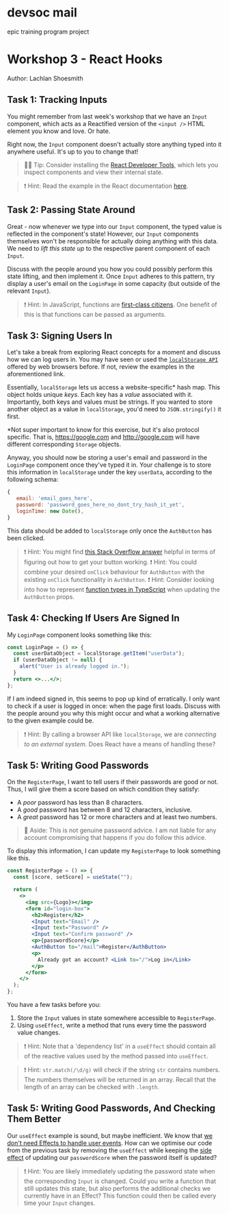 # devsoc mail

epic training program project

# Workshop 3 - React Hooks

Author: Lachlan Shoesmith

## Task 1: Tracking Inputs

You might remember from last week's workshop that we have an `Input` component, which acts as a Reactified version of the `<input />` HTML element you know and love. Or hate.

Right now, the `Input` component doesn't actually store anything typed into it anywhere useful. It's up to you to change that!

> 💁‍♀️ Tip: Consider installing the [React Developer Tools](https://react.dev/learn/react-developer-tools), which lets you inspect components and view their internal state.

> ❗️ Hint: Read the example in the React documentation [here](https://react.dev/reference/react-dom/components/input#controlling-an-input-with-a-state-variable).

## Task 2: Passing State Around

Great - now whenever we type into our `Input` component, the typed value is reflected in the component's state! However, our `Input` components themselves won't be responsible for actually doing anything with this data. We need to _lift this state up_ to the respective parent component of each `Input`.

Discuss with the people around you how you could possibly perform this state lifting, and then implement it. Once `Input` adheres to this pattern, try display a user's email on the `LoginPage` in some capacity (but outside of the relevant `Input`).

> ❗️ Hint: In JavaScript, functions are [first-class citizens](https://en.wikipedia.org/wiki/First-class_citizen). One benefit of this is that functions can be passed as arguments.

## Task 3: Signing Users In

Let's take a break from exploring React concepts for a moment and discuss how we can log users in. You may have seen or used the [`localStorage API`](https://developer.mozilla.org/en-US/docs/Web/API/Window/localStorage#examples) offered by web browsers before. If not, review the examples in the aforementioned link.

Essentially, `localStorage` lets us access a website-specific\* hash map. This object holds unique _keys_. Each key has a _value_ associated with it. Importantly, both keys and values must be strings. If you wanted to store another object as a value in `localStorage`, you'd need to `JSON.stringify()` it first.

\*Not super important to know for this exercise, but it's also protocol specific. That is, https://google.com and http://google.com will have different corresponding `Storage` objects.

Anyway, you should now be storing a user's email and password in the `LoginPage` component once they've typed it in. Your challenge is to store this information in `localStorage` under the key `userData`, according to the following schema:

```js
{
   email: 'email_goes_here',
   password: 'password_goes_here_no_dont_try_hash_it_yet',
   loginTime: new Date(),
}
```

This data should be added to `localStorage` only once the `AuthButton` has been clicked.

> ❗️ Hint: You might find [this Stack Overflow answer](https://stackoverflow.com/a/65541747/3991859) helpful in terms of figuring out how to get your button working.
> ❗️ Hint: You could combine your desired `onClick` behaviour for `AuthButton` with the existing `onClick` functionality in `AuthButton`.
> ❗️ Hint: Consider looking into how to represent [function types in TypeScript](https://www.typescriptlang.org/docs/handbook/2/functions.html#function-type-expressions) when updating the `AuthButton` props.

## Task 4: Checking If Users Are Signed In

My `LoginPage` component looks something like this:

```jsx
const LoginPage = () => {
  const userDataObject = localStorage.getItem("userData");
  if (userDataObject != null) {
    alert("User is already logged in.");
  }
  return <>...</>;
};
```

If I am indeed signed in, this seems to pop up kind of erratically. I only want to check if a user is logged in once: when the page first loads. Discuss with the people around you why this might occur and what a working alternative to the given example could be.

> ❗️ Hint: By calling a browser API like `localStorage`, we are _connecting to an external system_. Does React have a means of handling these?

## Task 5: Writing Good Passwords

On the `RegisterPage`, I want to tell users if their passwords are good or not. Thus, I will give them a score based on which condition they satisfy:

- A _poor_ password has less than 8 characters.
- A _good_ password has between 8 and 12 characters, inclusive.
- A _great_ password has 12 or more characters and at least two numbers.

> 🤭 Aside: This is not genuine password advice. I am not liable for any account compromising that happens if you do follow this advice.

To display this information, I can update my `RegisterPage` to look something like this.

```jsx
const RegisterPage = () => {
  const [score, setScore] = useState("");

  return (
    <>
      <img src={Logo}></img>
      <form id="login-box">
        <h2>Register</h2>
        <Input text="Email" />
        <Input text="Password" />
        <Input text="Confirm password" />
        <p>{passwordScore}</p>
        <AuthButton to="/mail">Register</AuthButton>
        <p>
          Already got an account? <Link to="/">Log in</Link>
        </p>
      </form>
    </>
  );
};
```

You have a few tasks before you:

1. Store the `Input` values in state somewhere accessible to `RegisterPage`.
2. Using `useEffect`, write a method that runs every time the password value changes.

> ❗️ Hint: Note that a 'dependency list' in a `useEffect` should contain all of the reactive values used by the method passed into `useEffect`.

> ❗️ Hint: `str.match(/\d/g)` will check if the string `str` contains numbers. The numbers themselves will be returned in an array. Recall that the length of an array can be checked with `.length`.

## Task 5: Writing Good Passwords, And Checking Them Better

Our `useEffect` example is sound, but maybe inefficient. We know that [we don't need Effects to handle user events](https://react.dev/learn/you-might-not-need-an-effect#how-to-remove-unnecessary-effects). How can we optimise our code from the previous task by removing the `useEffect` while keeping the [side effect](<https://en.wikipedia.org/wiki/Side_effect_(computer_science)>) of updating our `passwordScore` when the password itself is updated?

> ❗️ Hint: You are likely immediately updating the password state when the corresponding `Input` is changed. Could you write a function that still updates this state, but also performs the additional checks we currently have in an Effect? This function could then be called every time your `Input` changes.
